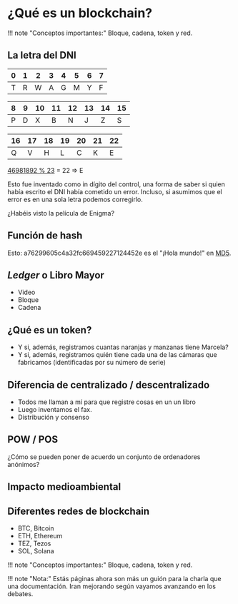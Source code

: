 # ¿Qué es un blockchain?

!!! note "Conceptos importantes:"
    Bloque, cadena, token y red.

## La letra del DNI

| 0 | 1 | 2 | 3 | 4 | 5 | 6 | 7 | 
|---|---|---|---|---|---|---|---|
|T|R|W|A|G|M|Y|F|

| 8 | 9 | 10 | 11 | 12 | 13 | 14 | 15 | 
|---|---|----|----|----|----|----|----|
|P|D|X|B|N|J|Z|S|

| 16 | 17 | 18 | 19 | 20 | 21 | 22 |
|----|----|----|----|----|----|----|
|Q|V|H|L|C|K|E|

[46981892 % 23](https://www.google.es/search?q=46981892+%25+23&sxsrf=APq-WBvkLrYzGlsP8Di1iohR7xBKCcZvAQ%3A1650305349946&ei=RaldYqqmOcvUsAespaSQCA&ved=0ahUKEwjq3J3Bmp73AhVLKuwKHawSCYIQ4dUDCA4&uact=5&oq=46981892+%25+23&gs_lcp=Cgxnd3Mtd2l6LXNlcnAQAzoECCMQJ0oECEEYAUoECEYYAFD5CljFEWDIE2gBcAB4AIABU4gBvAKSAQE0mAEAoAEBwAEB&sclient=gws-wiz-serp)
= 22 => E

Esto fue inventado como in dígito del control, una forma de saber si quien había escrito el DNI había cometido un error. Incluso, si asumimos que el error es en una sola letra podemos corregirlo.

¿Habéis visto la película de Enigma?

## Función de hash

Esto: a76299605c4a32fc669459227124452e es el "¡Hola mundo!" en [MD5](https://md5calc.com/hash/md5/%C2%A1Hola+mundo%21).


## _Ledger_ o Libro Mayor
- Video 
- Bloque
- Cadena

## ¿Qué es un token?
- Y si, además, registramos cuantas naranjas y manzanas tiene Marcela?
- Y si, además, registramos quién tiene cada una de las cámaras que fabricamos (identificadas por su número de serie) 

## Diferencia de centralizado / descentralizado
- Todos me llaman a mí para que registre cosas en un un libro
- Luego inventamos el fax.
- Distribución y consenso

## POW / POS

¿Cómo se pueden poner de acuerdo un conjunto de ordenadores anónimos?

## Impacto medioambiental

[//]: # (TODO Buscar consumo de un ASIC.)
[//]: # (TODO Link Cambridge)

## Diferentes redes de blockchain

- BTC, Bitcoin
- ETH, Ethereum
- TEZ, Tezos
- SOL, Solana


!!! note "Conceptos importantes:"
    Bloque, cadena, token y red.

!!! note "Nota:" 
    Estás páginas ahora son más un guión para la charla que una documentación. Iran mejorando según vayamos 
    avanzando en los debates.